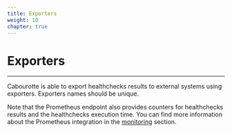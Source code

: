 ```yaml
---
title: Exporters
weight: 10
chapter: true
---
```


# Exporters

---

Cabourotte is able to export healthchecks results to external systems using exporters. Exporters names should be unique.

Note that the Prometheus endpoint also provides counters for healthchecks results and the healthchecks execution time. You can find more information about the Prometheus integration in the [monitoring](/installation/monitoring/) section.



